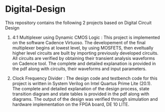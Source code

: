 # Digital-Design
This repository contains the following 2 projects based on Digital Circuit Design

1. 4:1 Multiplexer using Dynamic CMOS Logic :
   This project is implemented on the software Cadence Virtuoso. The developement of the final multiplexer begins at lowest level, by using MOSFETS, then eveltually higher level 
   circuits are built by importing previously developed circuits. All circuits are verified by obtaining their transient analysis waveforms on Cadence tool. The complete and detailed
   explanation is provided in the pdf along with circuits, their waveforms and input parameters.

2. Clock Frequency Divider :
   The design code and testbench code for this project is written in System Verilog on Intel Quartus Prime Lite (20.1). The complete and detailed explanation of the design process, state 
   transition diagram and state tables is provided in the pdf along with diagrams. The output of the design was verified through simulation and hardware implementation on the FPGA board, 
   DE 10 LITE.




  
